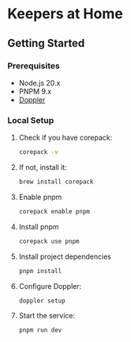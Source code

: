 # Keepers at Home

<!-- [![Validate Branch](https://github.com/CandeeGenerations/nk-tools/actions/workflows/validate-branch.yaml/badge.svg)](https://github.com/CandeeGenerations/nk-tools/actions/workflows/validate-branch.yaml) -->

## Getting Started

### Prerequisites

- Node.js 20.x
- PNPM 9.x
- [Doppler](https://docs.doppler.com/docs/install-cli)

### Local Setup

1. Check if you have corepack:
   ```sh
   corepack -v
   ```
1. If not, install it:
   ```sh
   brew install corepack
   ```
1. Enable pnpm
   ```sh
   corepack enable pnpm
   ```
1. Install pnpm
   ```sh
   corepack use pnpm
   ```
1. Install project dependencies
   ```sh
   pnpm install
   ```
1. Configure Doppler:
   ```sh
   doppler setup
   ```
1. Start the service:
   ```sh
   pnpm run dev
   ```
